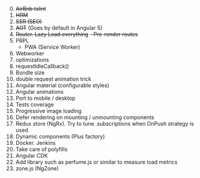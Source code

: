 0. ~~AirBnb tslint~~
1. ~~HRM~~
2. ~~SSR (SEO)~~
3. ~~AOT~~ (Goes by default in Angular 5)
4. ~~Router. Lazy Load everything~~
   ~~- Pre-render routes~~
5. PRPL 
   - PWA (Service Worker)
6. Webworker
7. <link> optimizations
8. requestIdleCallback()
9. Bundle size
10. double request animation trick
11. Angular material (configurable styles)
12. Angular animations
13. Port to mobile / desktop
14. Tests coverage
15. Progressive image loading
16. Defer rendering on mounting / unmounting components
17. Redux store (NgRx). Try to tune .subscriptions when OnPush strategy is used
18. Dynamic components (Plus factory)
19. Docker. Jenkins
20. Take care of polyfills
21. Angular CDK
22. Add library such as perfume.js or similar to measure load metrics
23. zone.js (NgZone)
